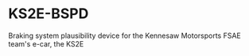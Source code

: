 # KS2E-BSPD
Braking system plausibility device for the Kennesaw Motorsports FSAE team's e-car, the KS2E
